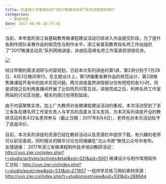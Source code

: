 ```yaml
---
title: 阮高峰工作室承办的“2017微课总动员”系列讲座顺利举行
categories:
  - 新闻动态
date: 2017-08-08 10:37:42
---
```

当前，本年度的浙江省基础教育微课程建设活动已经进入作品提交阶段，为了提升各制作团队省赛作品的规范性与制作水平，浙江省普高教育段名师工作站组织了”2017微课总动员“系列网络讲座，并由阮高峰名师工作室承担讲授任务。 

![](http://yun.zjer.cn/uploads/editor/2017/08/04/15018208972620.png) 

经过早期的需求调研与内容规划，日前本次系列讲座的第1讲、第2讲分别于7月28日、8月3日晚间举行。在主题设计上，第1讲偏重省赛作品的规范设计，第2讲聚焦微课程开发中的技术实现问题。两次讲座虽然讲授部分仅有短短的各1小时，但是讲授之后利用直播间开展了比较热烈问答互动，讲授完成之后，利用名师工作室网站的讨论区功能，相关的探讨也得到延续。
<!--More-->
由于内容聚焦实务，加上广大教师对省微课程建设活动的重视，本次活动受到了浙江省各在建名师工作室负责人与学员的高度关注与支持，为本次系列讲座开设的教研活动共有432名老师参与（截止日期：2017年8月4日），老师也对本次活动给予了高度评价。

目前，本次系列讲座的资源已经在教研活动以及资源栏中提供下载，有兴趣的老师可以前往查阅，同时相关的精华讨论也将摘编在”北山书房“微信公众号中发布。 友情链接： 2017年浙江省微课程制作技术培训教研活动：http://yun.zjer.cn/index.php?r=studio/activies/activiesdetail&sid=531&aid=5001 微课设计与制作常用软件汇总贴：http://yun.zjer.cn/index.php?r=studio/post/view&sid=531&id=271657 一组供学员练习用的素材资源：http://yun.zjer.cn/index.php?r=studio/post/view&sid=531&id=288644
